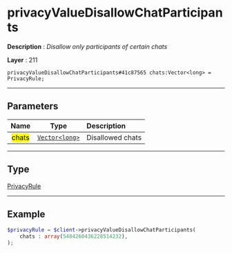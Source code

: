 # privacyValueDisallowChatParticipants

**Description** : *Disallow only participants of certain chats*

**Layer** : 211

```tl
privacyValueDisallowChatParticipants#41c87565 chats:Vector<long> = PrivacyRule;
```

---

## Parameters

| Name | Type | Description |
| :---: | :---: | :--- |
| <mark>chats</mark> | [`Vector<long>`](type/long) | Disallowed chats |

---

## Type

[PrivacyRule](type/PrivacyRule)

---

## Example

```php
$privacyRule = $client->privacyValueDisallowChatParticipants(
	chats : array(5484260436228514232),
);
```